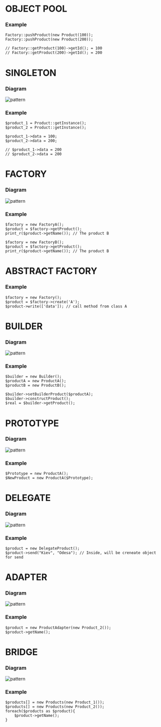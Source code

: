 # OBJECT POOL

### Example
```
Factory::pushProduct(new Product(100));
Factory::pushProduct(new Product(200));

// Factory::getProduct(100)->getId(); = 100
// Factory::getProduct(200)->getId(); = 200
```
# SINGLETON

### Diagram
![pattern](https://github.com/dykyi-roman/patterns/blob/master/diagram/singleton.png)

### Example
```
$product_1 = Product::getInstance();
$product_2 = Product::getInstance();

$product_1->data = 100;
$product_2->data = 200;

// $product_1->data = 200
// $product_2->data = 200
```
# FACTORY

### Diagram
![pattern](https://github.com/dykyi-roman/patterns/blob/master/diagram/factoryMethod.png)

### Example
```
$factory = new FactoryA();
$product = $factory->getProduct();
print_r($product->getName()); // The product B

$factory = new FactoryB();
$product = $factory->getProduct();
print_r($product->getName()); // The product B
```
# ABSTRACT FACTORY

### Example
```
$factory = new Factory();
$product = $factory->create('A');
$product->write(['data']); // call method from class A
```
# BUILDER

### Diagram
![pattern](https://github.com/dykyi-roman/patterns/blob/master/diagram/builder.png)
### Example
```
$builder = new Builder();
$productA = new ProductA();
$productB = new ProductB();

$builder->setBuilderProduct($productA);
$builder->constructProduct();
$real = $builder->getProduct();
```
# PROTOTYPE

### Diagram
![pattern](https://github.com/dykyi-roman/patterns/blob/master/diagram/prototype.png)
### Example
```
$Prototype = new ProductA();
$NewProduct = new ProductA($Prototype);
```
# DELEGATE
### Diagram
![pattern](https://github.com/dykyi-roman/patterns/blob/master/diagram/delegate.png)
### Example
```
$product = new DelegateProduct();
$product->send("Kiev", "Odesa"); // Inside, will be creneate object for send
```
# ADAPTER
### Diagram
![pattern](https://github.com/dykyi-roman/patterns/blob/master/diagram/adapter.png)
### Example
```
$product = new ProductAdapter(new Product_2());
$product->getName();
```
# BRIDGE
### Diagram
![pattern](https://github.com/dykyi-roman/patterns/blob/master/diagram/bridge.png)
### Example
```
$products[] = new Products(new Product_1());
$products[] = new Products(new Product_2());
foreach($products as $product){
    $product->getName();
}
```
